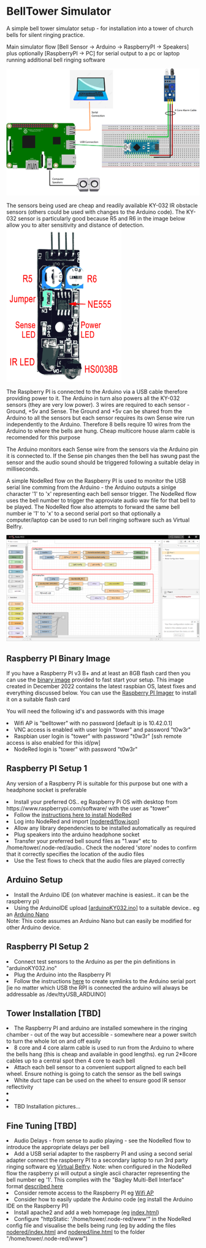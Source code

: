 # BellTower Simulator
A simple bell tower simulator setup - for installation into a tower of church bells for silent ringing practice.

Main simulator flow  [Bell Sensor -> Arduino -> RaspberryPI -> Speakers]
<br>
plus optionally [RaspberryPI -> PC] for serial output to a pc or laptop running additional bell ringing software

<img src="system.png"  alt="system overview">

The sensors being used are cheap and readily available KY-032 IR obstacle sensors (others could be used with changes to the Arduino code).  The KY-032 sensor is particularly good because R5 and R6 in the image below allow you to alter sensitivity and distance of detection.<br>
<img src="KY-032.png"  alt="KY-032" width="300" height="400">

The Raspberry PI is connected to the Arduino via a USB cable therefore providing power to it.  The Arduino in turn also powers all the KY-032 sensors (they are very low power).  3 wires are required to each sensor - Ground, +5v and Sense.  The Ground and +5v can be shared from the Arduino to all the sensors but each sensor requires its own Sense wire run independently to the Arduino.  Therefore 8 bells require 10 wires from the Arduino to where the bells are hung.  Cheap multicore house alarm cable is recomended for this purpose

The Arduino monitors each Sense wire from the sensors via the Arduino pin it is connected to.  If the Sense pin changes then the bell has swung past the sensor and the audio sound should be triggered following a suitable delay in milliseconds.  

A simple NodeRed flow on the Raspberry PI is used to monitor the USB serial line comming from the Arduino - the Arduino outputs a sinlge character '1' to 'x' representing each bell sensor trigger.  The NodeRed flow uses the bell number to trigger the approviate audio wav file for that bell to be played.  The NodeRed flow also attempts to forward the same bell number ie '1' to 'x' to a second serial port so that optionally a computer/laptop can be used to run bell ringing software such as Virtual Belfry.

<img src="nodered/noderedflow.png" alt="nodered overview">

<h2>Raspberry PI Binary Image</h1>
<p>If you have a Raspberry PI v3 B+ and at least an 8GB flash card then you can use the <a href="rpi3b/dec22.img">binary image</a> provided to fast start your setup.  This image created in December 2022 contains the latest raspbian OS, latest fixes and everything discussed below.  You can use the <a href="https://www.raspberrypi.com/software/">Raspberry PI Imager</a> to install it on a suitable flash card
<p>You will need the following id's and passwords with this image
<list>
<li>Wifi AP is "belltower" with no password [default ip is 10.42.0.1]
<li>VNC access is enabled with user login "tower" and password "t0w3r"
<li>Raspbian user login is "tower" with password "t0w3r" [ssh remote access is also enabled for this id/pw]
<li>NodeRed login is "tower" with password "t0w3r"
</list>

<h2>Raspberry PI Setup 1</h2>
<p>Any version of a Raspberry PI is suitable for this purpose but one with a headphone socket is preferable
<list>
  <li>Install your preferred OS.. eg Raspberry Pi OS with desktop from https://www.raspberrypi.com/software/ with the user as "tower"
  <li>Follow the <a href="https://nodered.org/docs/getting-started/raspberrypi">instructions here to install NodeRed</a>
  <li>Log into NodeRed and import [<a href="nodered/flow.json">nodered/flow.json</a>]
  <li>Allow any library dependencies to be installed automatically as required
  <li>Plug speakers into the arduino headphone socket
  <li>Transfer your preferred bell sound files as "1.wav" etc to  /home/tower/.node-red/audio.. Check the nodered 'store' nodes to confirm that it correctly specifies the location of the audio files 
  <li>Use the Test flows to check that the audio files are played correctly
</list>

<h2>Arduino Setup</h2>
<list>
  <li>Install the Arduino IDE (on whatever machine is easiest.. it can be the raspberry pi)
  <li>Using the ArduinoIDE upload [<a href="arduinoKY032.ino">arduinoKY032.ino</a>] to a suitable device.. eg an <a href="https://www.teachmemicro.com/wp-content/uploads/2019/06/Arduino-Nano-pinout.jpg">Arduino Nano</a><br>
</list>
Note: This code assumes an Arduino Nano but can easily be modified for other Arduino device.

<h2>Raspberry PI Setup 2</h2>
<list>
  <li>Connect test sensors to the Arduino as per the pin definitions in "arduinoKY032.ino"
  <li>Plug the Arduino into the Raspberry PI
  <li>Follow the instructions <a href="https://www.freva.com/assign-fixed-usb-port-names-to-your-raspberry-pi/">here</a> to create symlinks to the Arduino serial port [ie no matter which USB the RPI is connected the arduino will always be addressable as /dev/ttyUSB_ARDUINO]
</list>

<h2>Tower Installation [TBD]</h2>
<list>
  <li>The Raspberry PI and arduino are installed somewhere in the ringing chamber - out of the way but accessible - somewhere near a power switch to turn the whole lot on and off easily
  <li>8 core and 4 core alarm cable is used to run from the Arduino to where the bells hang (this is cheap and available in good lengths).  eg run 2*8core cables up to a central spot then 4 core to each bell
  <li>Attach each bell sensor to a convenient support aligned to each bell wheel. Ensure nothing is going to catch the sensor as the bell swings
  <li>White duct tape can be used on the wheel to ensure good IR sensor reflectivity
  <li>
  <li>
  <li>TBD Installation pictures...
</list>

<h2>Fine Tuning [TBD]</h2>
<list>
  <li>Audio Delays - from sense to audio playing - see the NodeRed flow to introduce the appropriate delays per bell
  <li>Add a USB serial adapter to the raspberry PI and using a second serial adapter connect the raspberry PI to a secondary laptop to run 3rd party ringing software eg <a href="https://www.belfryware.com/">Virtual Belfry</a>.  Note: when configured in the NodeRed flow the raspberry pi will output a single ascii character representing the bell number eg '1'.  This complies with the "Bagley Multi-Bell Interface" format <a href="https://www.abelsim.co.uk/doc/mbiconn.htm">described here</a>
  <li>Consider remote access to the Raspberry PI eg <a href="https://www.tomshardware.com/how-to/raspberry-pi-access-point">Wifi AP</a>
  <li>Consider how to easily update the Arduino code (eg install the Arduino IDE on the Raspberry PI)
  <li>Install apache2 and add a web homepage (eg <a href="index.html">index.html</a>)
  <li>Configure "httpStatic: '/home/tower/.node-red/www'" in the NodeRed config file and visualise the bells being rung (eg by adding the files <a href="nodered/index.html">nodered/index.html</a> and <a href="nodered/line.html">nodered/line.html</a> to the folder "/home/tower/.node-red/www")
</list>

